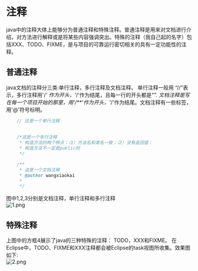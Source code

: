 # 注释

java中的注释大体上能够分为普通注释和特殊注释。普通注释是用来对文档进行介绍，对方法进行解释或是将某些内容强调突出。特殊的注释（我自己起的名字）包括XXX、TODO、FIXME，是与项目的可靠运行密切相关的具有一定功能性的注释。

## 普通注释
java文档的注释分三类:单行注释，多行注释及文档注释。
单行注释一般用 “//”表示，多行注释用'/*' 作为开头，'*/'作为结尾，且每一行的开头都是“*”.
文档注释是写在每一个项目开始的那里，用'/**'作为开头，'*/'作为结尾。文档注释有一些标签，用'@'符号标明。

```java
    // 这是一个单行注释
    
    
    /*这是一个多行注释
     * 构造方法的两个特点：（1）方法名和类名一致；（2）没有返回值；
     * 构造方法不一定是public的
     */

    /**
     * 这是一个文档注释
     * @author wangxiaokai
     *
     */
```

图中1,2,3分别是文档注释，单行注释和多行注释  
![1.png](https://i.loli.net/2020/01/01/CUr7OduGo3Ml5SL.png)  

## 特殊注释  
上图中的方框4展示了java的三种特殊的注释： TODO，XXX和FIXME。 在Eclipse中，TODO、FIXME和XXX注释都会被Eclipse的task视图所收集。效果图如下:  
![2.png](https://i.loli.net/2020/01/01/5CuboDUIZMBr4hL.png)  